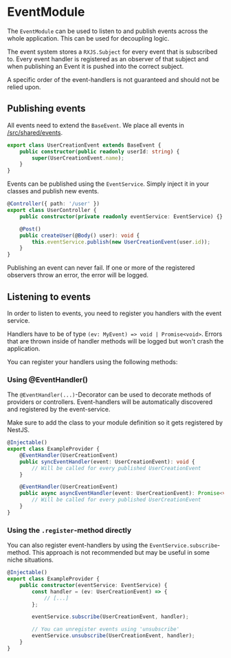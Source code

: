 # EventModule

The `EventModule` can be used to listen to and publish events across the whole application. This can be used for decoupling logic.

The event system stores a `RXJS.Subject` for every event that is subscribed to.
Every event handler is registered as an observer of that subject and when publishing an Event it is pushed into the correct subject.

A specific order of the event-handlers is not guaranteed and should not be relied upon.

## Publishing events

All events need to extend the `BaseEvent`. We place all events in [/src/shared/events](`/src/shared/events`).

```ts
export class UserCreationEvent extends BaseEvent {
    public constructor(public readonly userId: string) {
        super(UserCreationEvent.name);
    }
}
```

Events can be published using the `EventService`. Simply inject it in your classes and publish new events.

```ts
@Controller({ path: '/user' })
export class UserController {
    public constructor(private readonly eventService: EventService) {}

    @Post()
    public createUser(@Body() user): void {
        this.eventService.publish(new UserCreationEvent(user.id));
    }
}
```

Publishing an event can never fail. If one or more of the registered observers throw an error, the error will be logged.

## Listening to events

In order to listen to events, you need to register you handlers with the event service.

Handlers have to be of type `(ev: MyEvent) => void | Promise<void>`.
Errors that are thrown inside of handler methods will be logged but won't crash the application.

You can register your handlers using the following methods:

### Using @EventHandler()

The `@EventHandler(...)`-Decorator can be used to decorate methods of providers or controllers. Event-handlers will be automatically discovered and registered by the event-service.

Make sure to add the class to your module definition so it gets registered by NestJS.

```ts
@Injectable()
export class ExampleProvider {
    @EventHandler(UserCreationEvent)
    public syncEventHandler(event: UserCreationEvent): void {
        // Will be called for every published UserCreationEvent
    }

    @EventHandler(UserCreationEvent)
    public async asyncEventHandler(event: UserCreationEvent): Promise<void> {
        // Will be called for every published UserCreationEvent
    }
}
```

### Using the `.register`-method directly

You can also register event-handlers by using the `EventService.subscribe`-method. This approach is not recommended but may be useful in some niche situations.

```ts
@Injectable()
export class ExampleProvider {
    public constructor(eventService: EventService) {
        const handler = (ev: UserCreationEvent) => {
            // [...]
        };

        eventService.subscribe(UserCreationEvent, handler);

        // You can unregister events using 'unsubscribe'
        eventService.unsubscribe(UserCreationEvent, handler);
    }
}
```
